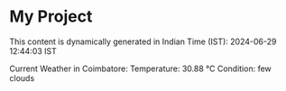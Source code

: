# My Project

This content is dynamically generated in Indian Time (IST): 2024-06-29 12:44:03 IST


Current Weather in Coimbatore:
Temperature: 30.88 °C
Condition: few clouds
